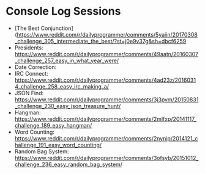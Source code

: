 # Console Log Sessions

* [The Best Conjunction](https://www.reddit.com/r/dailyprogrammer/comments/5yaiin/20170308_challenge_305_intermediate_the_best/?st=j0e9v37g&sh=dbcf6259
* Presidents: https://www.reddit.com/r/dailyprogrammer/comments/49aatn/20160307_challenge_257_easy_in_what_year_were/
* Date Correction:
* IRC Connect: https://www.reddit.com/r/dailyprogrammer/comments/4ad23z/20160314_challenge_258_easy_irc_making_a/
* JSON Find: https://www.reddit.com/r/dailyprogrammer/comments/3j3pvm/20150831_challenge_230_easy_json_treasure_hunt/
* Hangman: https://www.reddit.com/r/dailyprogrammer/comments/2mlfxp/20141117_challenge_189_easy_hangman/
* Word Counting: https://www.reddit.com/r/dailyprogrammer/comments/2nynip/2014121_challenge_191_easy_word_counting/
* Random Bag System: https://www.reddit.com/r/dailyprogrammer/comments/3ofsyb/20151012_challenge_236_easy_random_bag_system/

